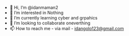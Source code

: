 - 👋 Hi, I’m @idanmaman2
- 👀 I’m interested in Nothing
- 🌱 I’m currently learning cyber and grpahics 
- 💞️ I’m looking to collaborate oneverthing
- 📫 How to reach me - via mail - idangolo123@gmail.com

<!---
idanmaman2/idanmaman2 is a ✨ special ✨ repository because its `README.md` (this file) appears on your GitHub profile.
You can click the Preview link to take a look at your changes.
--->
